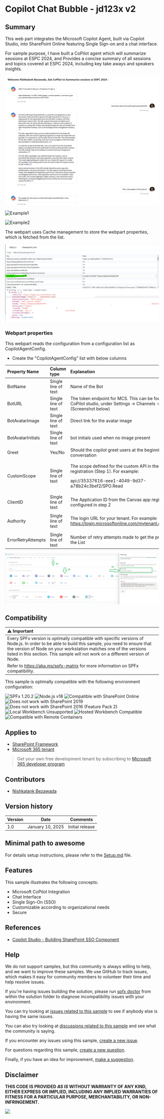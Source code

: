 # Copilot Chat Bubble - jd123x v2

## Summary

This web part integrates the Microsoft Copilot Agent, built via Copilot Studio, into SharePoint Online featuring Single Sign-on and a chat interface.  

For sample purpose, I have built a CoPilot agent which will summarize sessions at ESPC 2024, and Provides a concise summary of all sessions and topics covered at ESPC 2024, including key take aways and speakers insights.

![Webpart UI](images/SPFxUI.png)

![Example1](images/Example1.gif)

![Example2](images/Example2.gif)

The webpart uses Cache management to store the webpart properties, which is fetched from the list. 

![Webpart Properties](images/Cache.png)

### Webpart properties

This webpart reads the configuration from a configuration list as CopilotAgentConfig.
- Create the "CopilotAgentConfig" list with below columns


|Property Name|Column type|Explanation|Mandatory?|
| :- | :- | :- | :- |
|BotName|Single line of text|Name of the Bot|No|
|BotURL|Single line of text|The token endpoint for MCS. This can be found in the CoPilot studio, under Settings -> Channels -> Mobile App (Screenshot below)|Yes|
|BotAvatarImage|Single line of text|Direct link for the avatar image|No|
|BotAvatarInitials|Single line of text|bot initials used when no image present|No|
|Greet|Yes/No|Should the copilot greet users at the beginning of the conversation|No|
|CustomScope|Single line of text|<p>The scope defined for the custom API in the copilot app registration (Step 1). For example:</p><p></p><p>api://35337616-eee1-4049-9d37-a78b24c3bef2/SPO.Read</p>|Yes|
|ClientID|Single line of text|The Application ID from the Canvas app registration configured in step 2|Yes|
|Authority|Single line of text|<p>The login URL for your tenant. For example:<br>https://login.microsoftonline.com/mytenant.onmicrosoft.com|Yes|
|ErrorRetryAttempts|Single line of text|Number of retry attempts made to get the properties from the List|Yes|No|



![BotURL](images/BotURL.png)


## Compatibility

| :warning: Important          |
|:---------------------------|
| Every SPFx version is optimally compatible with specific versions of Node.js. In order to be able to build this sample, you need to ensure that the version of Node on your workstation matches one of the versions listed in this section. This sample will not work on a different version of Node.|
|Refer to <https://aka.ms/spfx-matrix> for more information on SPFx compatibility.   |

This sample is optimally compatible with the following environment configuration:

![SPFx 1.20.2](https://img.shields.io/badge/SPFx-1.20.2-green.svg)
![Node.js v18](https://img.shields.io/badge/Node.js-v18-green.svg)
![Compatible with SharePoint Online](https://img.shields.io/badge/SharePoint%20Online-Compatible-green.svg)
![Does not work with SharePoint 2019](https://img.shields.io/badge/SharePoint%20Server%202019-Incompatible-red.svg "SharePoint Server 2019 requires SPFx 1.4.1 or lower")
![Does not work with SharePoint 2016 (Feature Pack 2)](https://img.shields.io/badge/SharePoint%20Server%202016%20(Feature%20Pack%202)-Incompatible-red.svg "SharePoint Server 2016 Feature Pack 2 requires SPFx 1.1")
![Local Workbench Unsupported](https://img.shields.io/badge/Local%20Workbench-Unsupported-red.svg "Local workbench is no longer available as of SPFx 1.13 and above")
![Hosted Workbench Compatible](https://img.shields.io/badge/Hosted%20Workbench-Compatible-green.svg)
![Compatible with Remote Containers](https://img.shields.io/badge/Remote%20Containers-Compatible-green.svg)


## Applies to

- [SharePoint Framework](https://aka.ms/spfx)
- [Microsoft 365 tenant](https://docs.microsoft.com/en-us/sharepoint/dev/spfx/set-up-your-developer-tenant)

> Get your own free development tenant by subscribing to [Microsoft 365 developer program](http://aka.ms/o365devprogram)


## Contributors

- [Nishkalank Bezawada](https://github.com/NishkalankBezawada)

## Version history

| Version | Date             | Comments        |
| ------- | ---------------- | --------------- |
| 1.0     | January 10, 2025 | Initial release |


## Minimal path to awesome

For details setup instructions, please refer to the [Setup.md](Setup.md) file.

## Features

This sample illustrates the following concepts:

- Microsoft CoPilot Integration
- Chat Interface
- Single Sign-On (SSO)
- Customizable according to organizational needs
- Secure


## References

- [Copilot Studio - Building SharePoint SSO Component](https://github.com/microsoft/CopilotStudioSamples/tree/master/SharePointSSOComponent?wt.mc_id=MVP_331342) 


## Help


We do not support samples, but this community is always willing to help, and we want to improve these samples. We use GitHub to track issues, which makes it easy for  community members to volunteer their time and help resolve issues.

If you're having issues building the solution, please run [spfx doctor](https://pnp.github.io/cli-microsoft365/cmd/spfx/spfx-doctor/) from within the solution folder to diagnose incompatibility issues with your environment.

You can try looking at [issues related to this sample](https://github.com/pnp/sp-dev-fx-webparts/issues?q=label%3A%22sample%3A%20react-copilot-chatbubble-with-sso%22) to see if anybody else is having the same issues.

You can also try looking at [discussions related to this sample](https://github.com/pnp/sp-dev-fx-webparts/discussions?discussions_q=react-copilot-chatbubble-with-sso) and see what the community is saying.

If you encounter any issues using this sample, [create a new issue](https://github.com/pnp/sp-dev-fx-webparts/issues/new?assignees=&labels=Needs%3A+Triage+%3Amag%3A%2Ctype%3Abug-suspected%2Csample%3A%20react-copilot-chatbubble-with-sso&template=bug-report.yml&sample=react-copilot-chatbubble-with-sso&authors=@NishkalankBezawada&title=react-copilot-chatbubble-with-sso%20-%20).

For questions regarding this sample, [create a new question](https://github.com/pnp/sp-dev-fx-webparts/issues/new?assignees=&labels=Needs%3A+Triage+%3Amag%3A%2Ctype%3Aquestion%2Csample%3A%20react-copilot-chatbubble-with-sso&template=question.yml&sample=react-copilot-chatbubble-with-sso&authors=@NishkalankBezawada&title=react-copilot-chatbubble-with-sso%20-%20).

Finally, if you have an idea for improvement, [make a suggestion](https://github.com/pnp/sp-dev-fx-webparts/issues/new?assignees=&labels=Needs%3A+Triage+%3Amag%3A%2Ctype%3Aenhancement%2Csample%3A%20react-copilot-chatbubble-with-sso&template=suggestion.yml&sample=react-copilot-chatbubble-with-sso&authors=@NishkalankBezawada&title=react-copilot-chatbubble-with-sso%20-%20).

## Disclaimer

**THIS CODE IS PROVIDED *AS IS* WITHOUT WARRANTY OF ANY KIND, EITHER EXPRESS OR IMPLIED, INCLUDING ANY IMPLIED WARRANTIES OF FITNESS FOR A PARTICULAR PURPOSE, MERCHANTABILITY, OR NON-INFRINGEMENT.**

<img src="https://m365-visitor-stats.azurewebsites.net/sp-dev-fx-webparts/samples/react-copilot-chatbubble-with-sso" />

